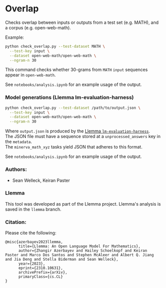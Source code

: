 # Overlap

Checks overlap between inputs or outputs from a test set (e.g. MATH), and a corpus (e.g. open-web-math).

Example:
```bash
python check_overlap.py --test-dataset MATH \
  --test-key input \
  --dataset open-web-math/open-web-math \
  --ngram-n 30
```
This command checks whether 30-grams from `MATH` `input` sequences appear in `open-web-math`.

See `notebooks/analysis.ipynb` for an example usage of the output.

### Model generations (Llemma lm-evaluation-harness)
```bash
python check_overlap.py --test-dataset /path/to/output.json \
  --test-key input \
  --dataset open-web-math/open-web-math \
  --ngram-n 30
```
Where `output.json` is produced by the [Llemma `lm-evaluation-harness`](https://github.com/wellecks/lm-evaluation-harness). \
The JSON file must have a sequence stored at a `unprocessed_answers` key in the `metadata`. \
The `minerva_math_xyz` tasks yield JSON that adheres to this format.

See `notebooks/analysis.ipynb` for an example usage of the output.

### Authors:
- Sean Welleck, Keiran Paster

### Llemma
This tool was developed as part of the Llemma project.
Llemma's analysis is saved in the `llemma` branch.
### Citation:
Please cite the following:
```
@misc{azerbayev2023llemma,
      title={Llemma: An Open Language Model For Mathematics}, 
      author={Zhangir Azerbayev and Hailey Schoelkopf and Keiran Paster and Marco Dos Santos and Stephen McAleer and Albert Q. Jiang and Jia Deng and Stella Biderman and Sean Welleck},
      year={2023},
      eprint={2310.10631},
      archivePrefix={arXiv},
      primaryClass={cs.CL}
}
```
